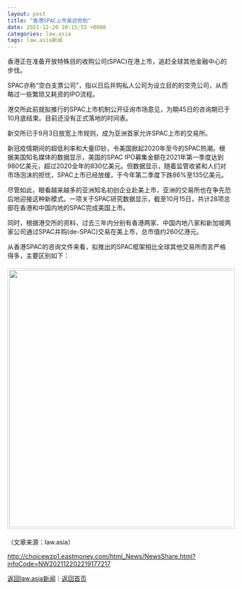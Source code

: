 ```yaml
---
layout: post
title: "香港SPAC上市虽迟但到"
date: 2021-12-20 10:15:53 +0800
categories: law.asia
tags: law.asia新闻
---
```

<p>香港正在准备开放特殊目的收购公司(SPAC)在港上市，追赶全球其他金融中心的步伐。</p>
 <p>SPAC亦称“空白支票公司”，指以日后并购私人公司为设立目的的空壳公司，从而略过一些繁琐又耗资的IPO流程。</p>
 <p>港交所此前就拟推行的SPAC上市机制公开征询市场意见，为期45日的咨询期已于10月底结束。目前还没有正式落地的时间表。</p>
 <p>新交所已于9月3日放宽上市规则，成为亚洲首家允许SPAC上市的交易所。</p>
 <p>新冠疫情期间的超低利率和大量印钞，令美国掀起2020年至今的SPAC热潮。根据美国知名媒体的数据显示，美国的SPAC IPO募集金额在2021年第一季度达到980亿美元，超过2020全年的830亿美元。但数据显示，随着监管收紧和人们对市场泡沫的担忧，SPAC上市已经放缓，于今年第二季度下跌86%至135亿美元。</p>
 <p>尽管如此，眼看越来越多的亚洲知名初创企业赴美上市，亚洲的交易所也在争先恐后地迎接这种新模式。一项关于SPAC研究数据显示，截至10月15日，共计28项总部在香港和中国内地的SPAC完成美国上市。</p>
 <p>同时，根据港交所的资料，过去三年内分别有香港两家、中国内地八家和新加坡两家公司通过SPAC并购(de-SPAC)交易在美上市，总市值约260亿港元。</p>
 <p>从香港SPAC的咨询文件来看，拟推出的SPAC框架相比全球其他交易所而言严格得多，主要区别如下：</p>
 <center><img src="https://dfscdn.dfcfw.com/download/D25028835443083143407.jpg" width="580" emheight="450" style="border:#d1d1d1 1px solid;padding:3px;margin:5px 0;" /></center><p class="em_media">（文章来源：law.asia）</p>

<http://choicewzp1.eastmoney.com/html_News/NewsShare.html?infoCode=NW202112202219177217>

[返回law.asia新闻](//finews.withounder.com/category/law.asia.html)｜[返回首页](//finews.withounder.com/)